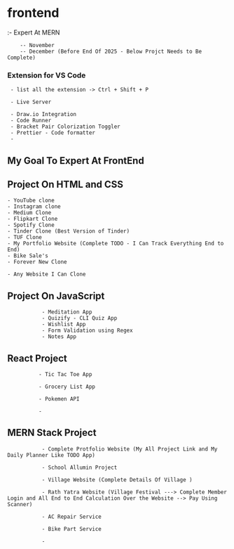 # frontend

 :- Expert At MERN
 
        -- November
        -- December (Before End Of 2025 - Below Projct Needs to Be Complete) 





### Extension for VS Code

     - list all the extension -> Ctrl + Shift + P

     - Live Server

     - Draw.io Integration
     - Code Runner
     - Bracket Pair Colorization Toggler
     - Prettier - Code formatter
     -
     
          



## My Goal To Expert At FrontEnd

Project On HTML and CSS
-----------------------
    - YouTube clone 
    - Instagram clone 
    - Medium Clone 
    - Flipkart Clone 
    - Spotify Clone 
    - Tinder Clone (Best Version of Tinder)
    - TUF Clone 
    - My Portfolio Website (Complete TODO - I Can Track Everything End to End)
    - Bike Sale's 
    - Forever New Clone

    - Any Website I Can Clone 


Project On JavaScript
---------------------

               - Meditation App 
               - Quizify - CLI Quiz App
               - Wishlist App
               - Form Validation using Regex
               - Notes App

React Project
--------------

              - Tic Tac Toe App

              - Grocery List App 

              - Pokemen API 

              - 



MERN Stack Project
-------------------

               - Complete Protfolio Website (My All Project Link and My Daily Planner Like TODO App)

               - School Allumin Project

               - Village Website (Complete Details Of Village ) 

               - Rath Yatra Website (Village Festival ---> Complete Member Login and All End to End Calculation Over the Website --> Pay Using Scanner)

               - AC Repair Service 

               - Bike Part Service 

               - 



               
               



               





               

 

